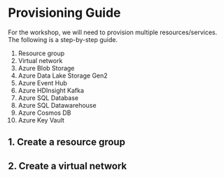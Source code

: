 
# Provisioning Guide

For the workshop, we will need to provision multiple resources/services.  The following is a step-by-step guide.
1.   Resource group
2.   Virtual network
3.   Azure Blob Storage
4.   Azure Data Lake Storage Gen2
5.   Azure Event Hub
6.   Azure HDInsight Kafka
7.   Azure SQL Database
8.   Azure SQL Datawarehouse
9.   Azure Cosmos DB
10.  Azure Key Vault

## 1. Create a resource group


## 2.  Create a virtual network



